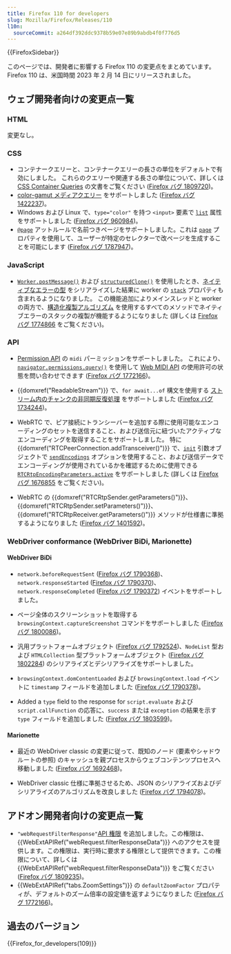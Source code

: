 ```yaml
---
title: Firefox 110 for developers
slug: Mozilla/Firefox/Releases/110
l10n:
  sourceCommit: a264df392ddc9378b59e07e89b9abdb4f0f776d5
---
```


{{FirefoxSidebar}}

このページでは、開発者に影響する Firefox 110 の変更点をまとめています。Firefox 110 は、米国時間 2023 年 2 月 14 日にリリースされました。

## ウェブ開発者向けの変更点一覧

### HTML

変更なし。

### CSS

- コンテナークエリーと、コンテナークエリーの長さの単位をデフォルトで有効にしました。
  これらのクエリーや関連する長さの単位について、詳しくは [CSS Container Queries](/ja/docs/Web/CSS/CSS_Container_Queries#container_query_length_units) の文書をご覧ください ([Firefox バグ 1809720](https://bugzil.la/1809720))。
- [color-gamut メディアクエリー](/ja/docs/Web/CSS/@media/color-gamut) をサポートしました ([Firefox バグ 1422237](https://bugzil.la/1422237))。
- Windows および Linux で、`type="color"` を持つ `<input>` 要素で [`list`](/ja/docs/Web/HTML/Element/datalist#color_type) 属性をサポートしました ([Firefox バグ 960984](https://bugzil.la/960984))。
- [`@page`](/ja/docs/Web/CSS/@page) アットルールで名前つきページをサポートしました。これは [`page`](/ja/docs/Web/CSS/page) プロパティを使用して、ユーザーが特定のセレクターで改ページを生成することを可能にします ([Firefox バグ 1787947](https://bugzil.la/1787947))。

### JavaScript

- [`Worker.postMessage()`](/ja/docs/Web/API/Worker/postMessage) および [`structuredClone()`](/ja/docs/Web/API/structuredClone) を使用したとき、[ネイティブなエラーの型](/ja/docs/Web/JavaScript/Reference/Global_Objects/Error#error_types) をシリアライズした結果に worker の [`stack`](/ja/docs/Web/JavaScript/Reference/Global_Objects/Error/stack) プロパティも含まれるようになりました。
  この機能追加によりメインスレッドと worker の両方で、[構造化複製アルゴリズム](/ja/docs/Web/API/Web_Workers_API/Structured_clone_algorithm) を使用するすべてのメソッドでネイティブエラーのスタックの複製が機能するようになりました (詳しくは [Firefox バグ 1774866](https://bugzil.la/1774866) をご覧ください)。

### API

- [Permission API](/ja/docs/Web/API/Permissions_API) の `midi` パーミッションをサポートしました。
  これにより、[`navigator.permissions.query()`](/ja/docs/Web/API/Permissions/query) を使用して [Web MIDI API](/ja/docs/Web/API/Web_MIDI_API) の使用許可の状態を問い合わせできます ([Firefox バグ 1772166](https://bugzil.la/1772166))。

- {{domxref("ReadableStream")}} で、`for await...of` 構文を使用する [ストリーム内のチャンクの非同期反復処理](/ja/docs/Web/API/ReadableStream#async_iteration) をサポートしました ([Firefox バグ 1734244](https://bugzil.la/1734244))。

- WebRTC で、ピア接続にトランシーバーを追加する際に使用可能なエンコーディングのセットを送信すること、および送信元に紐づいたアクティブなエンコーディングを取得することをサポートしました。
  特に {{domxref("RTCPeerConnection.addTransceiver()")}} で、[`init`](/ja/docs/Web/API/RTCPeerConnection/addTransceiver#init) 引数オブジェクトで [`sendEncodings`](/ja/docs/Web/API/RTCPeerConnection/addTransceiver#sendencodings) オプションを使用すること、および送信データでエンコーディングが使用されているかを確認するために使用できる [`RTCRtpEncodingParameters.active`](/ja/docs/Web/API/RTCRtpEncodingParameters#active) をサポートしました (詳しくは [Firefox バグ 1676855](https://bugzil.la/1676855) をご覧ください)。

- WebRTC の {{domxref("RTCRtpSender.getParameters()")}}、{{domxref("RTCRtpSender.setParameters()")}}、{{domxref("RTCRtpReceiver.getParameters()")}} メソッドが仕様書に準拠するようになりました ([Firefox バグ 1401592](https://bugzil.la/1401592))。

### WebDriver conformance (WebDriver BiDi, Marionette)

#### WebDriver BiDi

- `network.beforeRequestSent` ([Firefox バグ 1790368](https://bugzil.la/1790368))、`network.responseStarted` ([Firefox バグ 1790370](https://bugzil.la/1790370))、`network.responseCompleted` ([Firefox バグ 1790372](https://bugzil.la/1790372)) イベントをサポートしました。

- ページ全体のスクリーンショットを取得する `browsingContext.captureScreenshot` コマンドをサポートしました ([Firefox バグ 1800086](https://bugzil.la/1800086))。

- 汎用プラットフォームオブジェクト ([Firefox バグ 1792524](https://bugzil.la/1792524))、`NodeList` 型および `HTMLCollection` 型プラットフォームオブジェクト ([Firefox バグ 1802284](https://bugzil.la/1802284)) のシリアライズとデシリアライズをサポートしました。

- `browsingContext.domContentLoaded` および `browsingContext.load` イベントに `timestamp` フィールドを追加しました ([Firefox バグ 1790378](https://bugzil.la/1790378))。

- Added a `type` field to the response for `script.evaluate` および `script.callFunction` の応答に、`success` または `exception` の結果を示す `type` フィールドを追加しました ([Firefox バグ 1803599](https://bugzil.la/1803599))。

#### Marionette

- 最近の WebDriver classic の変更に従って、既知のノード (要素やシャドウルートの参照) のキャッシュを親プロセスからウェブコンテンツプロセスへ移動しました ([Firefox バグ 1692468](https://bugzil.la/1692468))。

- WebDriver classic 仕様に準拠させるため、JSON のシリアライズおよびデシリアライズのアルゴリズムを改良しました ([Firefox バグ 1794078](https://bugzil.la/1794078))。

## アドオン開発者向けの変更点一覧

- `"webRequestFilterResponse"`[API 権限](/ja/docs/Mozilla/Add-ons/WebExtensions/manifest.json/permissions#api_permissions) を追加しました。この権限は、{{WebExtAPIRef("webRequest.filterResponseData")}} へのアクセスを提供します。この権限は、実行時に要求する権限として提供できます。この権限について、詳しくは {{WebExtAPIRef("webRequest.filterResponseData")}} をご覧ください ([Firefox バグ 1809235](https://bugzil.la/1809235))。
- {{WebExtAPIRef("tabs.ZoomSettings")}} の `defaultZoomFactor` プロパティが、デフォルトのズーム倍率の設定値を返すようになりました ([Firefox バグ 1772166](https://bugzil.la/1772166))。

## 過去のバージョン

{{Firefox_for_developers(109)}}
